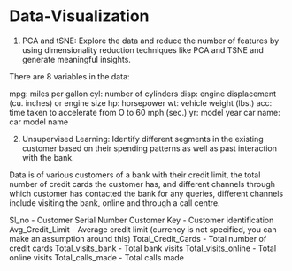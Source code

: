 # Data-Visualization

1. PCA and tSNE: Explore the data and reduce the number of features by using dimensionality reduction techniques like PCA and TSNE and generate meaningful insights.

  There are 8 variables in the data:

  mpg: miles per gallon
  cyl: number of cylinders
  disp: engine displacement (cu. inches) or engine size
  hp: horsepower
  wt: vehicle weight (lbs.)
  acc: time taken to accelerate from O to 60 mph (sec.)
  yr: model year
  car name: car model name

2. Unsupervised Learning: Identify different segments in the existing customer based on their spending patterns as well as past interaction with the bank.

  Data is of various customers of a bank with their credit limit, the total number of credit cards the customer has, 
  and different channels through which customer has contacted the bank for any queries, different channels include visiting the bank, 
  online and through a call centre.

  Sl_no - Customer Serial Number
  Customer Key - Customer identification
  Avg_Credit_Limit - Average credit limit (currency is not specified, you can make an assumption around this)
  Total_Credit_Cards - Total number of credit cards
  Total_visits_bank - Total bank visits
  Total_visits_online - Total online visits
  Total_calls_made - Total calls made
